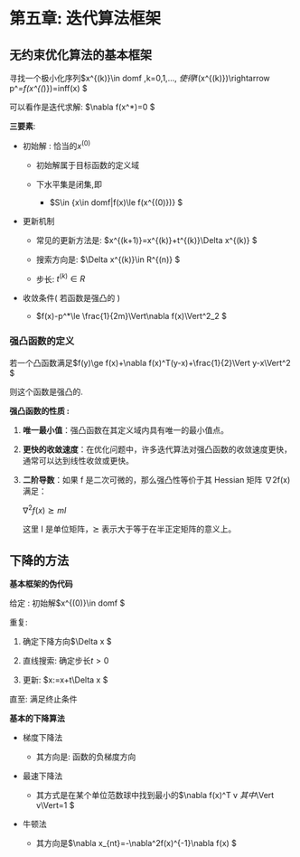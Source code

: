 # 第五章: 迭代算法框架

## 无约束优化算法的基本框架

寻找一个极小化序列$x^{(k)}\in domf ,k=0,1,..., $使得$f(x^{(k)})\rightarrow p^*=f(x^{(*)})=inff(x) $

可以看作是迭代求解: $\nabla f(x^*)=0 $

**三要素**:

* 初始解 : 恰当的$x^{(0)}$
  
  * 初始解属于目标函数的定义域
  
  * 下水平集是闭集,即
    
    * $S\in \{x\in domf|f(x)\le f(x^{(0)})\} $

* 更新机制
  
  * 常见的更新方法是: $x^{(k+1)}=x^{(k)}+t^{(k)}\Delta x^{(k)} $
  
  * 搜索方向是: $\Delta x^{(k)}\in R^{(n)} $
  
  * 步长: $t^{(k)}\in R$

* 收敛条件( 若函数是强凸的 )
  
  * $f(x)-p^*\le \frac{1}{2m}\Vert\nabla f(x)\Vert^2_2 $

### 强凸函数的定义

若一个凸函数满足$f(y)\ge f(x)+\nabla f(x)^T(y-x)+\frac{1}{2}\Vert y-x\Vert^2 $

则这个函数是强凸的.

**强凸函数的性质 :**

1. **唯一最小值**：强凸函数在其定义域内具有唯一的最小值点。

2. **更快的收敛速度**：在优化问题中，许多迭代算法对强凸函数的收敛速度更快，通常可以达到线性收敛或更快。

3. **二阶导数**：如果 f 是二次可微的，那么强凸性等价于其 Hessian 矩阵 ∇2f(x) 满足：
   
   $∇^2f(x)⪰mI$
   
   这里 I 是单位矩阵，⪰ 表示大于等于在半正定矩阵的意义上。

## 下降的方法

**基本框架的伪代码**

给定 : 初始解$x^{(0)}\in domf $

重复:

1. 确定下降方向$\Delta x $

2. 直线搜索: 确定步长$t>0$

3. 更新: $x:=x+t\Delta x $

直至: 满足终止条件

**基本的下降算法**

* 梯度下降法
  
  * 其方向是: 函数的负梯度方向

* 最速下降法
  
  * 其方式是在某个单位范数球中找到最小的$\nabla f(x)^T v $其中$\Vert v\Vert=1 $

* 牛顿法
  
  * 其方向是$\nabla x_{nt}=-\nabla^2f(x)^{-1}\nabla f(x) $


